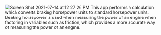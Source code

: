 ![Screen Shot 2021-07-14 at 12 27 26 PM](https://user-images.githubusercontent.com/77860839/125658544-95aa00fe-5b80-4ffd-a2fd-8ae5fb983217.jpeg)
This app performs a calculation which converts braking horsepower units to standard horsepower units. 
Beaking horsepower is used when measuring the power of an engine when factoring in variables such as friction, which provides a more 
accurate way of measuring the power of an engine. 
